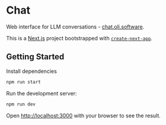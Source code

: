 # Chat

Web interface for LLM conversations - [chat.oli.software](https://chat.oli.software).

This is a [Next.js](https://nextjs.org) project bootstrapped with [`create-next-app`](https://nextjs.org/docs/app/api-reference/cli/create-next-app).

## Getting Started

Install dependencies

```bash
npm run start
```

Run the development server:

```bash
npm run dev
```

Open [http://localhost:3000](http://localhost:3000) with your browser to see the result.
